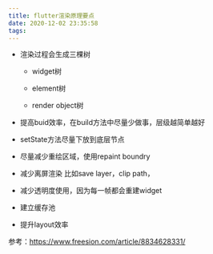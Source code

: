 ```yaml
---
title: flutter渲染原理要点
date: 2020-12-02 23:35:58
tags:
---
```


- 渲染过程会生成三棵树

  - widget树

  - element树

  - render object树

    

- 提高buid效率，在build方法中尽量少做事，层级越简单越好
- setState方法尽量下放到底层节点
- 尽量减少重绘区域，使用repaint boundry
- 减少离屏渲染 比如save layer，clip path，
- 减少透明度使用，因为每一帧都会重建widget
- 建立缓存池
- 提升layout效率

参考：https://www.freesion.com/article/8834628331/


